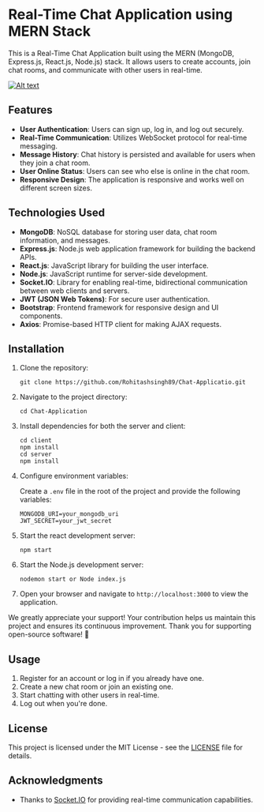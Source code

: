 # Real-Time Chat Application using MERN Stack

This is a Real-Time Chat Application built using the MERN (MongoDB, Express.js, React.js, Node.js) stack. It allows users to create accounts, join chat rooms, and communicate with other users in real-time.

[![Alt text](https://img.youtube.com/vi/Lm2J_zfkNyA/0.jpg)](https://www.youtube.com/watch?v=Lm2J_zfkNyA)

## Features

- **User Authentication**: Users can sign up, log in, and log out securely.
- **Real-Time Communication**: Utilizes WebSocket protocol for real-time messaging.
- **Message History**: Chat history is persisted and available for users when they join a chat room.
- **User Online Status**: Users can see who else is online in the chat room.
- **Responsive Design**: The application is responsive and works well on different screen sizes.

## Technologies Used

- **MongoDB**: NoSQL database for storing user data, chat room information, and messages.
- **Express.js**: Node.js web application framework for building the backend APIs.
- **React.js**: JavaScript library for building the user interface.
- **Node.js**: JavaScript runtime for server-side development.
- **Socket.IO**: Library for enabling real-time, bidirectional communication between web clients and servers.
- **JWT (JSON Web Tokens)**: For secure user authentication.
- **Bootstrap**: Frontend framework for responsive design and UI components.
- **Axios**: Promise-based HTTP client for making AJAX requests.

## Installation

1. Clone the repository:

    ```
    git clone https://github.com/Rohitashsingh89/Chat-Applicatio.git
    ```

2. Navigate to the project directory:

    ```
    cd Chat-Application
    ```

3. Install dependencies for both the server and client:

    ```
    cd client
    npm install
    cd server
    npm install
    ```

4. Configure environment variables:

    Create a `.env` file in the root of the project and provide the following variables:

    ```
    MONGODB_URI=your_mongodb_uri
    JWT_SECRET=your_jwt_secret
    ```

5. Start the react development server:

    ```
    npm start
    ```

6. Start the Node.js development server:

    ```
    nodemon start or Node index.js
    ```

6. Open your browser and navigate to `http://localhost:3000` to view the application.

We greatly appreciate your support! Your contribution helps us maintain this project and ensures its continuous improvement.
Thank you for supporting open-source software! 🙌


## Usage

1. Register for an account or log in if you already have one.
2. Create a new chat room or join an existing one.
3. Start chatting with other users in real-time.
4. Log out when you're done.

## License

This project is licensed under the MIT License - see the [LICENSE](LICENSE.md) file for details.

## Acknowledgments

- Thanks to [Socket.IO](https://socket.io/) for providing real-time communication capabilities.
  
